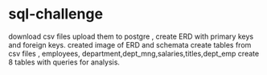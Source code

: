 # sql-challenge

download csv files upload them to postgre , create ERD with primary keys and foreign keys.
created image of ERD and schemata
create tables from csv files , employees, department,dept_mng,salaries,titles,dept_emp
create 8 tables with queries for analysis.

